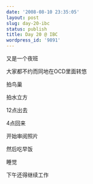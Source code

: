```yaml
---
date: '2008-08-10 23:35:05'
layout: post
slug: day-20-ibc
status: publish
title: Day 20 @ IBC
wordpress_id: '9891'
---
```


又是一个夜班


大家都不约而同地在OCD里面转悠


拍鸟巢


拍水立方


12点出去


4点回来


开始审阅照片


然后吃早饭


睡觉


下午还得继续工作
